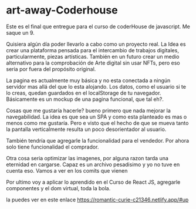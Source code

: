 # art-away-Coderhouse

Este es el final que entregue para el curso de coderHouse de javascript. Me saque un 9.

Quisiera algún día poder llevarlo a cabo como un proyecto real. La Idea es crear una plataforma pensada para el intercambio de trabajos digitales, particularmente, piezas artísticas. También en un futuro crear un medio alternativo para la comprobación de Arte digital sin usar NFTs, pero eso seria por fuera del propósito original.

La pagina es actualmente muy básica y no esta conectada a ningún servidor mas allá del que lo esta alojando. Los datos, como el usuario si te lo creas, quedan guardados en el localStorage de tu navegador. Básicamente es un mockup de una pagina funcional, que tal eh?.

Cosas que me gustaría hacerle? bueno primero que nada mejorar la navegabilidad. La idea es que sea un SPA y como esta planteado es mas o menos como me gustaría. Pero e visto que el hecho de que se mueva tanto la pantalla verticalmente resulta un poco desorientador al usuario.

También tendría que agregarle la funcionalidad para el vendedor. Por ahora solo tiene funcionalidad el comprador.

Otra cosa seria optimizar las imagenes, por alguna razon tarda una eternidad en cargarse. Capaz es un archivo pesadisimo y yo no tuve en cuenta eso. Vamos a ver en los comits que vienen

Por ultimo voy a aplicar lo aprendido en el Curso de React JS, agregarle componentes y el dom virtual, toda la bola.

la puedes ver en este enlace
https://romantic-curie-c21346.netlify.app/#up
